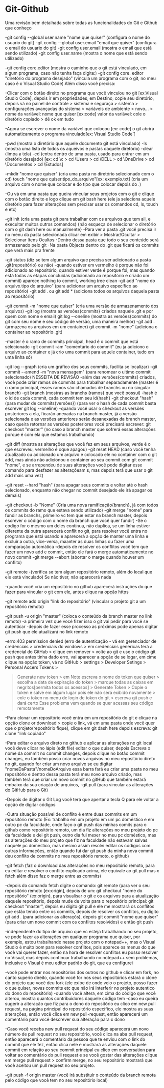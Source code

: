 # Git-Github
Uma revisão bem detalhada sobre todas as funcionalidades do Git e Github que conheço

-git config --global user.name "nome que quiser" (configura o nome do usuario do git)
-git config --global user.email "email que quiser" (configura o email do usuario do git)
-git config user.email (mostra o email que está sendo utilizado)
-git config user.name (mostra o nome que está sendo utilizado)

-git config core.editor (mostra o caminho que o git está vinculado, em algum programa, caso não tenha faça digite:)
-git config core. editor "diretório do programa desejado" (vincula um programa com o git, no meu caso é o Visual Studio Code)
Além disso você precisa:

-Clicar com o botão direito no programa que você vinculou no git [ex:Visual Studio Code], depois
ir em propriedades, em Destino, copie seu diretório, depois vá no painel de controle > sistema e seguraça > sistema >
configurações avançadas do sistema > variáveis de ambiente > novo... > nome da variável: nome que quiser [ex:code]
valor da variável: cole o diretório copiado > dê ok em tudo

-Agora se escrever o nome da variável que colocou [ex: code] o git abrirá automaticamente 
o programa vinculado[ex: Visual Studio Code´]

-pwd (mostra o diretório que aquele documento git está vinculado)
-ls (mostra uma lista de todos os aqueivos e pastas daquele diretório)
-clear (limpa a tela)
-cd (entra dentro de uma pasta, usado para entrar em um diretório desejado)
[ex: cd \c > cd \Users > cd \DELL > cd \OneDrive > cd \Documentos > cd \Estudos]

-mkdir "nome que quiser" (cria uma pasta no diretório selecionado com o cd)
touch "nome que quiser.tipo_do_arquivo"[ex: exemplo.txt] (cria um arquivo com o nome que colocar
e do tipo que colocar depois do .)

-Ou vá em uma pasta que queira vincular seus projetos com o git e clique com o botão direito e logo clique em git bash here
(ele ja seleciona aquele diretório para fazer alterações sem precisar usar os comandos cd, ls, touch e etc)

-git init (cria uma pasta git para trabalhar com os arquivos que tem ali, e execultar muitos outros comandos)
{não esqueça de selecionar o diretório com o git dash here ou manualmente}
-Para ver a pasta .git você precisa ir no menu da pasta selecionada clicar em exibir >
 Mostrar/Ocultar > Selecionar Itens Ocultos
-Dentro dessa pasta que todo o seu conteúdo será armazenado pelo git
-Na pasta Objects dentro do .git que ficará os commits que verá mais pra frente

-git status (diz se tem algum arquivo que precisa ser adicionado a pasta .git{repositório} ou não)
-quando estiver em vermelho é porque não foi adicionado ao repositório, quando estiver verde é porque foi,
mas quando está todas as etapas concluidas (adicionado ao repositório e criado um commit)
aparece nothing to commit, working tree clean
-git add "nome do arquivo.tipo do arquivo" (para adicionar um arquivo específico ao repositório)
-git add . ou git add * (adiciona todos os arquivos daquela pasta ao repositório)

-git commit -m "nome que quiser" (cria uma versão de armazenamento dos arquivos)
-git log (mostra as versões{commits} criados naquele .git e por quem com nome e email)
git log --oneline (mostra as versões{commits} do git com seu nome e seu código de versão,  uma maneira melhor)
-git add . (armazena os arquivos em um container) git commit -m "nome" (adiciona o container ao repositório .git)

-master é o ramo de commits principal, head é o commit que está selecionado
-git commit -am "comentário do commit" (eu ja adiciono o arquivo ao container 
e já crio uma commit para aquele container, tudo em uma linha só)

-git log --graph (cria um gráfico dos seus commits, facilita se localizar)
-git commit --amend -m "nova mensagem" (para renomear o ultimo commit selecionado) NESSEITA DE REVISÃO 
-além das versões{commits} criados, você pode criar ramos de commits para trabalhar separadamente
(master é o ramo principal, esses ramos são chamados de branchs ou no singular branch)
-git branch (mostras as branchs {ramos} que você possui)
-hash é o id de cada commit, cada commit tem seu id{hash}
-git checkout "hash" (para mudar de commits{versões})
(para ver o hash de cada commit basta escrever git log --oneline)
-quando você usar o checkout as versões posteriores a ela, ficarão anexadas na branch master,
já a versão selecionada e as versões anteriores serão desanexadas da branch master,
caso queira retornar as versões posteriores você precisará escrever: git checkout "master"
(no caso a branch master que sofrerá essas alterações porque é com ela que estamos trabalhando)

-git diff (mostra as alterações que você fez em seus arquivos, verde é o que escreveu, vermelho é oque apagou)
-git reset HEAD (caso você tenha atualizado ou adicionado um arquivo e colocado ele no container com o git add,
mas ainda não adicionou o container ao seu commit com git commit "nome", e se arrependeu de suas alterações você pode
digitar esse comando para desfazer as alteraçõeam s, mas depois terá que usar o git add mais uma vez)

-git reset --hard "hash" (para apagar seus commits e voltar até o hash selecionado, 
enquanto não chegar no commit desejado ele irá apagar os demais)

-git checkout -b "Nome" (Cria uma nova ramificação{branch}, já com todos os commits do ramo que estava sendo utilizado)
-git merge "nome" para fundir as branchs, primeiro vc tem que estar na branch master, depois escrever
o código com o nome da branch que você quer fundir)
-Se o código for o mesmo um deles continua, não duplica, se um linha estiver diferente da outra aparecerá conflit no git,
para resolver você entra no programa que está usando e aparecerá a opção de manter uma linha e excluir a outra, vice-versa,
maanter as duas linhas ou fazer uma comparação automática 
-depois de resolver os conflitos você tem que fazer um novo add e commit, então ele fará o merge automaticamente no novo commit
-git merge --abort (abortar o marge quando houver um conflito)


-git remote -(verifica se tem algum repositório remoto, além do local que ele está vinculado)
Se não tiver, não aparecerá nada 

-quando você cria um repositório no github aparecerá instruções
do que fazer para vincular o git com ele, antes clique na opção https

-git remote add origin "link do repositório" (vincular o projeto git a um repositório remoto)

-git push -u origin "master" (coloca o conteúdo da branch master no link remoto)
-a primeira vez que você fizer isso o git vai pedir para você se autenticar
-depois de fazer esse processo as próximas pode apenas digitar git push que ele atualizará no link remoto

-erro:403 permission denied (erro de autenticação - vá em gerenciador de credenciais >
credenciais do windows > em credenciais genericas terá a credencial do GitHub > clique em remover >
volte ao git e use o código git push que antes tinha dado erro, vai aparecer a opção de se logar,
em cime clique na opção token, vá no GitHub > settings > Developer Setings > Personal Accers Tokens >
> Generate new token > em Note escreva o nome do token que quiser > escolha a data de expiração do token >
marque todas as caixas em negritos[permita todos os acessos] > Generate Token > Copie o token e salve em algum lugar
pois ele não será exibido novamente > cole o token no menu de login de token do git > escreva git push e dará certo
Esse problema vem quando se quer acessas seu código remotamente

-Para clonar um repositório você entra em um repositório do git e clique na opção clone or download >
copie o link, vá em uma pasta onde você quer que o projeto(repositório fique), clique em git dash here
depois escreva: git clone "link copiado"

-Para editar o arquivo direto no github e aplicar as alterações no git local você deve clicar no lápis (edit file)
editar o que quiser, depois Escreva o nome da commit no commit changes, depois clique no botão commit changes, eu também
posso criar novos arquivos no meu repositório direto no git, quando for criar um novo arquivo se eu digitar "nomeDaPasta"/nomeDoArquivo
essa barra fará eu criar uma pasta no meu repositório e dentro dessa pasta terá meu novo arquivo criado, mas também terá que criar um novo
commit no gitHub que também estará embaixo da sua criação de arquivos,
-git pull (para vincular as alterações do GitHub para o Git) 

-Depois de digitar o Git Log você terá que apertar a tecla Q para ele voltar a opção de digitar códigos

-Outra situação possível de conflito é entre duas commits em um repositório remoto (Ex: trabalho em um projeto em um pc doméstico e em outro pc da faculdade, onde
faço o git push das minhas comits para o github como repositório remoto, um dia fiz alterações no meu projeto do pc da faculdade e dei git push, outro dia fui mexer no meu
pc doméstico, mas as alterações do meu projeto que fiz na faculdade não estavam salvas naquele pc doméstico, mas mesmo assim resolvi editar os códigos com outras informações,
então quando fui dar git push da minha nova commit deu conflito de commits no meu repositório remoto, o github)

-git fetch (faz o download das alterações no meu repositório remoto, para eu editar e resolver o conflito explicado acima,
ele equivale ao git pull mas o fetch além disso faz o merge entre as commits)

-depois do comando fetch digite o comando: git remote (para ver o seu repositório remoto [ex:origin], depois de um: git checkout "nome do repositório" (ex:origin),
para visualisar o git e os arquivos para a atualização daquele repositório, depois mude de volta para o repositório principal: git checkout "master", depois eu digito
git pull e ele me mostrará os conflitos que estão tendo entre os commits, depois de resolver os conflitos, eu digito git add . (para adicionar as alteraçõs),
depois git commit "nome que quiser" (para criar um novo commit com os conflitos resolvidos) e então git push

-independente do tipo de arquivo que vc esteja trabalhando no seu projeto, vc pode fazer as alterações em qualquer programa que quiser, por exemplo, estou trabalhando
nesse projeto com o notepad++, mas o Visual Studio é muito bom para resolver conflitos, pois aparece  os menus do que você vai querer fazer, então na hora de resolver
conflitos eu posso resolver no Visual, mas depois continuar trabalhando no notepad++ sem problemas, inclusive o Visual é meu editor padrão do git, que eu configurei
 
-você pode entrar nos repositórios dos outros no github e clicar em fork, no canto superio direito, quando você for nos seus repositórios estará o clone do projeto que você deu fork
(ele exibe de onde veio o projeto, posso fazer o que quiser, novas commits etc que não irá interferir no projeto autentico do dono do repositório)
-quando você altera, em cima do código que você alterou, mostra quantos contribuidores daquele código tem
-caso eu queira sugerir a alteração que fiz para o dono do repositório eu clico em new pull request, na página principal do repositório específico,
ele mostra as suas alterações, então você clica em new pull-request, então aparecerá um comentário para você descrever sua alteração para o dono

-Caso você receba new pull request do seu código aparecerá um novo número de pull request no seu repositório, você clica na aba pull request, então aparecerá
o comentário da pessoa que te enviou com o link do commit que ele fez, então clica nele e mostrará as alterações daquele commit em relação ao seu commit principal
eu clico em conversation para voltar ao comentário do pull request e se você gostar das alterações clique em merge pull request > confirm merge, no seu repositório
mostrará que você aceitou um pull request no seu projeto.

-git push -f origin master (você irá substituir o conteúdo da branch remota pelo código que você tem no seu repositório local)